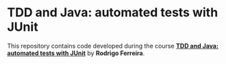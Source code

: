 # TDD and Java: automated tests with JUnit
This repository contains code developed during the course **[TDD and Java: automated tests with JUnit](https://www.alura.com.br/curso-online-tdd-java-testes-automatizados-junit)** by **Rodrigo Ferreira**.